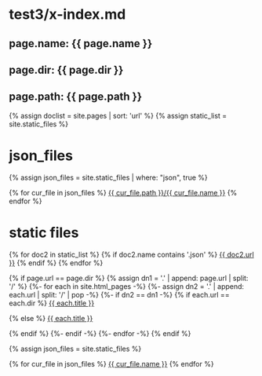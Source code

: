 # test3/x-index.md
## page.name: {{ page.name }}
## page.dir: {{ page.dir }}
## page.path: {{ page.path }}

<style>
  .footer {
    display: none;
  }
</style>

{% assign doclist = site.pages | sort: 'url'  %}
{% assign static_list = site.static_files %}

# json_files
{% assign json_files = site.static_files | where: "json", true %}

{% for cur_file in json_files %}
  <a href="./{{ cur_file.name }}">{{ cur_file.path }}/{{ cur_file.name }}</a>
{% endfor %}

# static files
{% for doc2 in static_list %}
  {% if doc2.name contains '.json' %}
    <a href="{{ site.baseurl }}{{ doc2.url }}">{{ doc2.url }}</a>
  {% endif %}
{% endfor %}


{% if page.url == page.dir %}
   {% assign dn1 = '.' | append: page.url | split: '/' %}
   {%- for each in site.html_pages -%}
      {%- assign dn2 = '.' | append: each.url | split: '/' | pop -%}
      {%- if dn2 == dn1 -%}
         {% if each.url == each.dir %}
      <a href="{{ each.url | relative_url }}">{{ each.title }}</a></p>
         {% else %}
      <a href="{{ each.url | relative_url }}">{{ each.title }}</a></p>
         {% endif %}
      {%- endif -%}
   {%- endfor -%}
{% endif %}


{% assign json_files = site.static_files %}

{% for cur_file in json_files %}
  <a href="./{{ cur_file.name }}">{{ cur_file.name }}</a>
{% endfor %}
